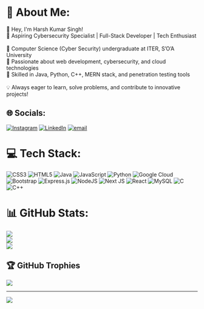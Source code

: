 # 💫 About Me:
👋 Hey, I'm Harsh Kumar Singh!<br>🚀 Aspiring Cybersecurity Specialist | Full-Stack Developer | Tech Enthusiast<br><br>🔹 Computer Science (Cyber Security) undergraduate at ITER, S’O’A University<br>🔹 Passionate about web development, cybersecurity, and cloud technologies<br>🔹 Skilled in Java, Python, C++, MERN stack, and penetration testing tools<br><br>💡 Always eager to learn, solve problems, and contribute to innovative projects!


## 🌐 Socials:
[![Instagram](https://img.shields.io/badge/Instagram-%23E4405F.svg?logo=Instagram&logoColor=white)](https://instagram.com/harshsingh_30_) [![LinkedIn](https://img.shields.io/badge/LinkedIn-%230077B5.svg?logo=linkedin&logoColor=white)](https://linkedin.com/in/harsh-kumar-singh-776113261) [![email](https://img.shields.io/badge/Email-D14836?logo=gmail&logoColor=white)](mailto:harshsingh8308@gmail.com) 

# 💻 Tech Stack:
![CSS3](https://img.shields.io/badge/css3-%231572B6.svg?style=for-the-badge&logo=css3&logoColor=white) ![HTML5](https://img.shields.io/badge/html5-%23E34F26.svg?style=for-the-badge&logo=html5&logoColor=white) ![Java](https://img.shields.io/badge/java-%23ED8B00.svg?style=for-the-badge&logo=openjdk&logoColor=white) ![JavaScript](https://img.shields.io/badge/javascript-%23323330.svg?style=for-the-badge&logo=javascript&logoColor=%23F7DF1E) ![Python](https://img.shields.io/badge/python-3670A0?style=for-the-badge&logo=python&logoColor=ffdd54) ![Google Cloud](https://img.shields.io/badge/GoogleCloud-%234285F4.svg?style=for-the-badge&logo=google-cloud&logoColor=white) ![Bootstrap](https://img.shields.io/badge/bootstrap-%238511FA.svg?style=for-the-badge&logo=bootstrap&logoColor=white) ![Express.js](https://img.shields.io/badge/express.js-%23404d59.svg?style=for-the-badge&logo=express&logoColor=%2361DAFB) ![NodeJS](https://img.shields.io/badge/node.js-6DA55F?style=for-the-badge&logo=node.js&logoColor=white) ![Next JS](https://img.shields.io/badge/Next-black?style=for-the-badge&logo=next.js&logoColor=white) ![React](https://img.shields.io/badge/react-%2320232a.svg?style=for-the-badge&logo=react&logoColor=%2361DAFB) ![MySQL](https://img.shields.io/badge/mysql-4479A1.svg?style=for-the-badge&logo=mysql&logoColor=white) ![C](https://img.shields.io/badge/c-%2300599C.svg?style=for-the-badge&logo=c&logoColor=white) ![C++](https://img.shields.io/badge/c++-%2300599C.svg?style=for-the-badge&logo=c%2B%2B&logoColor=white)
# 📊 GitHub Stats:
![](https://github-readme-stats.vercel.app/api?username=Harshkumarsingh30&theme=dark&hide_border=false&include_all_commits=true&count_private=true)<br/>
![](https://github-readme-streak-stats.herokuapp.com/?user=Harshkumarsingh30&theme=dark&hide_border=false)<br/>
![](https://github-readme-stats.vercel.app/api/top-langs/?username=Harshkumarsingh30&theme=dark&hide_border=false&include_all_commits=true&count_private=true&layout=compact)

## 🏆 GitHub Trophies
![](https://github-profile-trophy.vercel.app/?username=Harshkumarsingh30&theme=radical&no-frame=false&no-bg=true&margin-w=4)

---
[![](https://visitcount.itsvg.in/api?id=Harshkumarsingh30&icon=0&color=0)](https://visitcount.itsvg.in)

<!-- Proudly created with GPRM ( https://gprm.itsvg.in ) -->